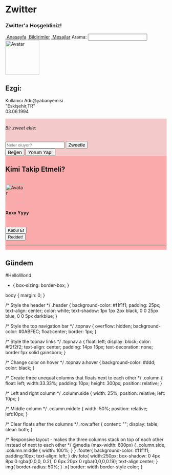 <!DOCTYPE html>
<html lang="en">
<head>
<title>CSS Website Layout</title>
<link href="zwitter.css" type="text/css" rel="stylesheet" />
<link rel="stylesheet" href="https://cdnjs.cloudflare.com/ajax/libs/font-awesome/4.7.0/css/font-awesome.min.css">

<meta charset="utf-8">
<meta name="viewport" content="width=device-width, initial-scale=1">
<script>
  function myFonk(){


    var node=document.createElement("p");
    var x =document.getElementById("ad:").textContent+ document.getElementById("text").value  ;
  var textnode=document.createTextNode(x);
  node.appendChild(textnode);
  document.getElementById("aa").appendChild(node);
  }
</script>
<body>

<div class="header">
  <h1>Zwitter</h1>
  <h3>Zwitter'a Hoşgeldiniz!</h3>
</div>

<div class="topnav">
  <a href="#"><i class="fa fa-home" aria-hidden="true"></i>&nbsp;Anasayfa</a>
  <a href="#"><i class="fa fa-bell" aria-hidden="true"></i>&nbsp;Bildirimler</a>
  <a href="#"><i class="fa fa-envelope" aria-hidden="true"></i>&nbsp;Mesajlar</a>
  Arama:
  <input type="text">
</div>

<div class="row">
  <div class="column side" sytle="background-color:#aaa";>
      <div class="center">
          <img src="foto.jpg" class="circle" alt="Avatar" style="height:106px;width:106px" >
      </div>
      <div class="card round white">
        <div class="container"></div>
      </div>
    <h2 id="ad:">Ezgi:</h2>
    <p >Kullanıcı Adı:@yabanyemisi<br>
    "Eskişehir,TR"<br>
    03.06.1994</p>
  </div>
  <div  class="column middle" style="background-color:#F3C9C9";>
    <div class="row-padding">
      <div id="aa" class="col m12">
        <div class="card-2 round white">
          <div class="container padding">
            <h6 class="opacity">Bir zweet ekle:</h6>
            <input id="text" type="textbox" class="x"  placeholder="Neler oluyor?">
            <button type="button" onclick="myFonk()" style="font-size:15px">Zweetle</button>
          </div>
        </div>
      </div>
    </div>
    <button type="button" style="font-size:15px">Beğen
      <i class="fa fa-heart"></i>
    </button>
          <button type="button" style="font-size:15px">Yorum Yap!
              <i class="fa fa-comment"></i>
          </button>
    <br>
  </div>
  <div class="column side" style="background-color:#FAAAAA";>
    <h2>Kimi Takip Etmeli?</h2>
    <div class="container card-2 margin"><br>
        <img src="zymrt.jpg" alt="Avatar" class="left circle margin-right" style="width:60px;">
    <span class="right opacity"></span>
    <h4>Xxxx Yyyy</h4><br>
    <div class="row opacity">
      <div class="half">
        <button class="button block green section" title="Kabul Et" onclick="kabulet">Kabul Et<i class="fa fa-check"></i></button>
      </div>
      <div class="half">
        <button class="button block red section" title="Reddet!" onclick="reddet">Reddet!<i class="fa fa-remove"></i></button>
      </div>
    </div>
    <hr class="clear">
      </div>
  </div>
</div>
<div class="footer">
    <h2>Gündem</h2>
<p>#HelloWorld</p></div>
</body>
</html>


* {
    box-sizing: border-box;
}

body {
  margin: 0;
}

/* Style the header */
.header {
    background-color: #f1f1f1;
    padding: 25px;
    text-align: center;
    color: white;
    text-shadow: 1px 1px 2px black, 0 0 25px blue, 0 0 5px darkblue;
}

/* Style the top navigation bar */
.topnav {
    overflow: hidden;
    background-color: #0ABFEC;
    float:center;
    border: 1px;
}

/* Style the topnav links */
.topnav a {
    float: left;
    display: block;
    color: #f2f2f2;
    text-align: center;
    padding: 14px 16px;
    text-decoration: none;
    border:1px solid gainsboro;
}

/* Change color on hover */
.topnav a:hover {
    background-color: #ddd;
    color: black;
}

/* Create three unequal columns that floats next to each other */
.column {
    float: left;
    width:33.33%;
    padding: 10px;
    height: 300px;
    position: relative;
}

/* Left and right column */
.column.side {
    width: 25%;
    position: relative;
    left: 10px;
}

/* Middle column */
.column.middle {
    width: 50%;
    position: relative;
    left:10px;
}

/* Clear floats after the columns */
.row:after {
    content: "";
    display: table;
    clear: both;
}

/* Responsive layout - makes the three columns stack on top of each other instead of next to each other */
@media (max-width: 600px) {
    .column.side, .column.middle {
        width: 100%;
    }
}
.footer{
    background-color: #f1f1f1;
    padding:10px;
    text-align: left;
}
div.foto{
    width:250px;
    box-shadow: 0 4px 8px 0 rgba(0,0,0, 0.2), 0 6px 20px 0 rgba(0,0,0,0.19);
    text-align:center;
}
img{
    border-radius: 50%;
}
.x{
    border: width border-style color;
}
